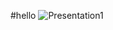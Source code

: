 #hello
![Presentation1](https://github.com/user-attachments/assets/05bbd1be-8165-404e-aa1b-757369a2e4cd)

